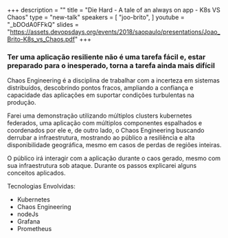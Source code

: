 +++
description = ""
title = "Die Hard - A tale of an always on app - K8s VS Chaos"
type = "new-talk"
speakers = [
        "joo-brito",
]
youtube = "_bDOdA0FFkQ"
slides = "https://assets.devopsdays.org/events/2018/saopaulo/presentations/Joao_Brito-K8s_vs_Chaos.pdf"
+++
### Ter uma aplicação resiliente não é uma tarefa fácil e, estar preparado para o inesperado, torna a tarefa ainda mais difícil

Chaos Engineering é a disciplina de trabalhar com a incerteza em sistemas distribuídos, descobrindo pontos fracos, ampliando a confiança e capacidade das aplicações em suportar condições turbulentas na produção.

Farei uma demonstração utilizando múltiplos clusters kubernetes federados, uma aplicação com múltiplos componentes espalhados e coordenados por ele e, de outro lado, o Chaos Engineering buscando derrubar a infraestrutura, mostrando ao público a resiliência e alta disponibilidade geográfica, mesmo em casos de perdas de regiões inteiras.

O público irá interagir com a aplicação durante o caos gerado, mesmo com sua infraestrutura sob ataque. Durante os passos explicarei alguns conceitos aplicados.

Tecnologias Envolvidas:

* Kubernetes
* Chaos Engineering
* nodeJs
* Grafana
* Prometheus